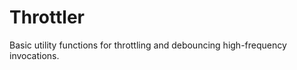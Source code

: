 Throttler
=========

Basic utility functions for throttling and debouncing high-frequency invocations.
